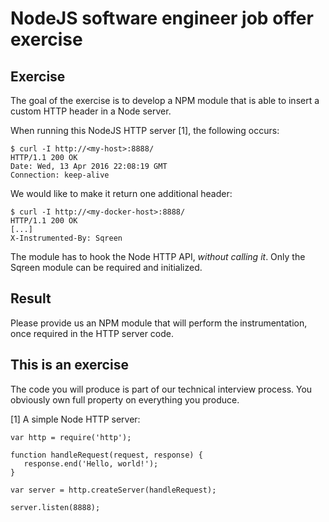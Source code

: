 # NodeJS software engineer job offer exercise

## Exercise

The goal of the exercise is to develop a NPM module that is able to insert a
custom HTTP header in a Node server.

When running this NodeJS HTTP server [1], the following occurs:

    $ curl -I http://<my-host>:8888/
    HTTP/1.1 200 OK
    Date: Wed, 13 Apr 2016 22:08:19 GMT
    Connection: keep-alive

We would like to make it return one additional header:

    $ curl -I http://<my-docker-host>:8888/
    HTTP/1.1 200 OK
    [...]
    X-Instrumented-By: Sqreen

The module has to hook the Node HTTP API, *without calling it*.
Only the Sqreen module can be required and initialized.

## Result

Please provide us an NPM module that will perform the instrumentation, once required in the HTTP server code.

## This is an exercise

The code you will produce is part of our technical interview process. You obviously own full property on everything you produce.


[1] A simple Node HTTP server:

    var http = require('http');

    function handleRequest(request, response) {
       response.end('Hello, world!');
    }

    var server = http.createServer(handleRequest);

    server.listen(8888);

